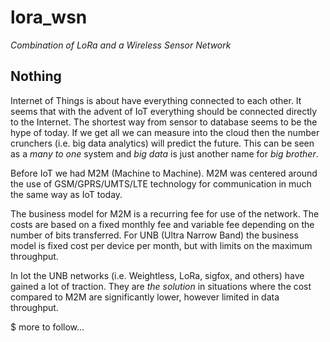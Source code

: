 # lora_wsn
_Combination of LoRa and a Wireless Sensor Network_

## Nothing
Internet of Things is about have everything connected to each other. It seems that with the advent of IoT everything should be connected directly to the Internet. The shortest way from sensor to database seems to be the hype of today. If we get all we can measure into the cloud then the number crunchers (i.e. big data analytics) will predict the future. This can be seen as a _many to one_ system and _big data_ is just another name for _big brother_.

Before IoT we had M2M (Machine to Machine). M2M was centered around the use of GSM/GPRS/UMTS/LTE technology for communication in much the same way as IoT today.

The business model for M2M is a recurring fee for use of the network. The costs are based on a fixed monthly fee and variable fee depending on the number of bits transferred. For UNB (Ultra Narrow Band) the business model is fixed cost per device per month, but with limits on the maximum throughput.

In Iot the UNB networks (i.e. Weightless, LoRa, sigfox, and others) have gained a lot of traction. They are _the solution_ in situations where the cost compared to M2M are significantly lower, however limited in data throughput.

$ more to follow...   
